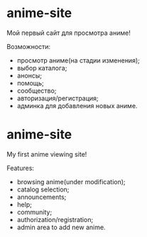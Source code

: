 # anime-site
Мой первый сайт для просмотра аниме!

Возможности:
 * просмотр аниме(на стадии изменения);
 * выбор каталога;
 * анонсы;
 * помощь;
 * сообщество;
 * авторизация/регистрация;
 * админка для добавления новых аниме.

# anime-site
My first anime viewing site!

Features:
 * browsing anime(under modification);
 * catalog selection;
 * announcements;
 * help;
 * community;
 * authorization/registration;
 * admin area to add new anime.
